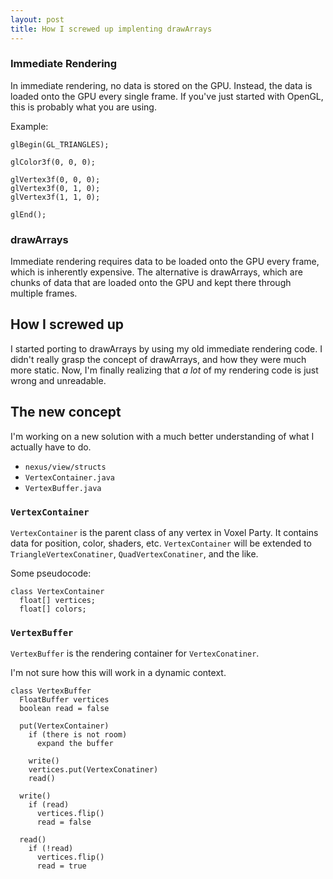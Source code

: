 ```yaml
---
layout: post
title: How I screwed up implenting drawArrays
---
```


### Immediate Rendering

In immediate rendering, no data is stored on the GPU. Instead, the data is loaded onto the GPU every single frame.
If you've just started with OpenGL, this is probably what you are using.

Example:

    glBegin(GL_TRIANGLES);

    glColor3f(0, 0, 0);

    glVertex3f(0, 0, 0);
    glVertex3f(0, 1, 0);
    glVertex3f(1, 1, 0);

    glEnd();

### drawArrays

Immediate rendering requires data to be loaded onto the GPU every frame, which is inherently expensive.
The alternative is drawArrays, which are chunks of data that are loaded onto the GPU and kept there through multiple frames.

## How I screwed up

I started porting to drawArrays by using my old immediate rendering code.
I didn't really grasp the concept of drawArrays, and how they were much more static.
Now, I'm finally realizing that *a lot* of my rendering code is just wrong and unreadable.

## The new concept

I'm working on a new solution with a much better understanding of what I actually have to do.


 * `nexus/view/structs`
  * `VertexContainer.java`
  * `VertexBuffer.java`

### `VertexContainer`

`VertexContainer` is the parent class of any vertex in Voxel Party. It contains data for position, color, shaders, etc.
`VertexContainer` will be extended to `TriangleVertexConatiner`, `QuadVertexConatiner`, and the like.

Some pseudocode:

    class VertexContainer
      float[] vertices;
      float[] colors;

### `VertexBuffer`

`VertexBuffer` is the rendering container for `VertexConatiner`. 

I'm not sure how this will work in a dynamic context.

    class VertexBuffer
      FloatBuffer vertices
      boolean read = false
      
      put(VertexContainer)
        if (there is not room)
          expand the buffer
          
        write()
        vertices.put(VertexConatiner)
        read()
        
      write()
        if (read)
          vertices.flip()
          read = false
      
      read()
        if (!read)
          vertices.flip()
          read = true

